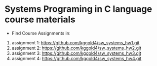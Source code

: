 # Systems Programing in C language course materials
* Find Course Assignments in:
1. assignment 1: https://github.com/kggold4/sw_systems_hw1.git
2. assignment 2: https://github.com/kggold4/sw_systems_hw2.git
3. assignment 3: https://github.com/kggold4/sw_systems_hw3.git
4. assignment 4: https://github.com/kggold4/sw_systems_hw4.git